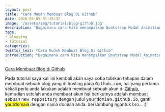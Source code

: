 ```yaml
---
layout: post
title: "Cara Mudah Membuat Blog Di Github"
date: 2016-06-09 01:38:37
image: '/assets/img/tutorial/blog-github.jpg'
description: "Bagaimana cara kita menampilkan Bootstrap Modal Animation Effects pada halaman postingan blog."
tags:
- blogging
- tutorial
categories:
twitter_text: "Cara Mudah Membuat Blog Di Github"
introduction: "Bagaimana cara kita menampilkan Bootstrap Modal Animation Effects pada halaman postingan blog."
---
```

[Cara Membuat Blog di Github](https://antoncabon.github.io/assets/img/tutorial/blog-github.jpg)

Pada tutorial saya kali ini kembali akan saya coba tuliskan tahapan dalam membuat sebuah blog yang di hosting pada <kbd>Github.com</kbd>, hal yang pertama sekali perlu anda lakukan adalah membuat sebuah akun di [Github](https://github.com), kemudian setelah anda membuat akun hal berikutnya adalah membuat sebuah <kbd>new repository</kbd> dengan judul <kbd>yourdomian.github.io</kbd>, ganti <mark>yourdomain</mark> dengan nama domian anda. bersambung ngantuk bro... :)


